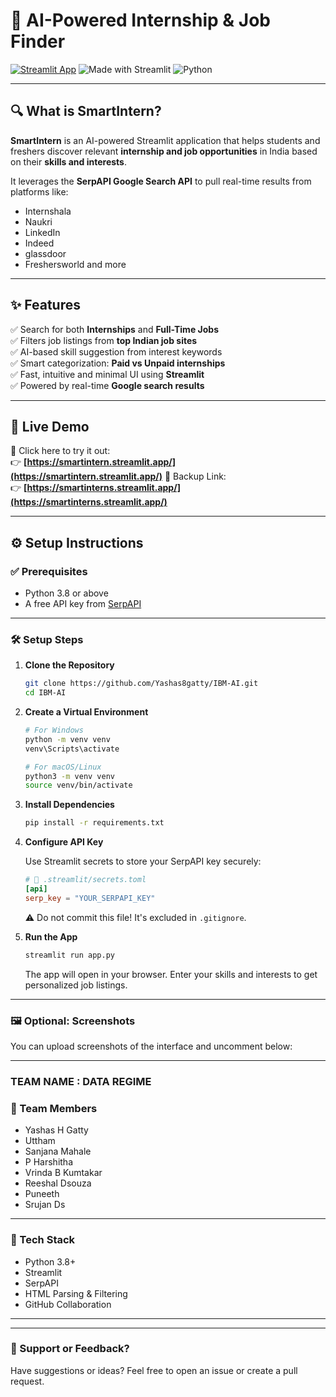 # 🤖 AI-Powered Internship & Job Finder

[![Streamlit App](https://img.shields.io/badge/🚀%20Live%20App-SmartIntern-green?style=for-the-badge)](https://smartintern.streamlit.app/)
![Made with Streamlit](https://img.shields.io/badge/Built%20with-Streamlit-orange?style=for-the-badge)
![Python](https://img.shields.io/badge/Python-3.8%2B-blue?style=for-the-badge)

---

## 🔍 What is SmartIntern?

**SmartIntern** is an AI-powered Streamlit application that helps students and freshers discover relevant **internship and job opportunities** in India based on their **skills and interests**.

It leverages the **SerpAPI Google Search API** to pull real-time results from platforms like:
- Internshala
- Naukri
- LinkedIn
- Indeed
- glassdoor
- Freshersworld and more

---

## ✨ Features

✅ Search for both **Internships** and **Full-Time Jobs**  
✅ Filters job listings from **top Indian job sites**  
✅ AI-based skill suggestion from interest keywords  
✅ Smart categorization: **Paid vs Unpaid internships**  
✅ Fast, intuitive and minimal UI using **Streamlit**  
✅ Powered by real-time **Google search results**

---

## 🚀 Live Demo

🔗 Click here to try it out:  
👉 **[https://smartintern.streamlit.app/](https://smartintern.streamlit.app/)**
🔗 Backup Link:  
👉 **[https://smartinterns.streamlit.app/](https://smartinterns.streamlit.app/)**


---

## ⚙️ Setup Instructions

### ✅ Prerequisites

- Python 3.8 or above
- A free API key from [SerpAPI](https://serpapi.com/)

---

### 🛠️ Setup Steps

1.  **Clone the Repository**

    ```bash
    git clone https://github.com/Yashas8gatty/IBM-AI.git
    cd IBM-AI
    ```

2.  **Create a Virtual Environment**

    ```bash
    # For Windows
    python -m venv venv
    venv\Scripts\activate

    # For macOS/Linux
    python3 -m venv venv
    source venv/bin/activate
    ```

3.  **Install Dependencies**

    ```bash
    pip install -r requirements.txt
    ```

4.  **Configure API Key**

    Use Streamlit secrets to store your SerpAPI key securely:

    ```toml
    # 📁 .streamlit/secrets.toml
    [api]
    serp_key = "YOUR_SERPAPI_KEY"
    ```
    ⚠️ Do not commit this file! It's excluded in `.gitignore`.

5.  **Run the App**

    ```bash
    streamlit run app.py
    ```
    The app will open in your browser. Enter your skills and interests to get personalized job listings.

---

### 🖼️ Optional: Screenshots
You can upload screenshots of the interface and uncomment below:

<!-- ### 🔎 Home Page !Home ### 📋 Filtered Results !Results -->

---
### TEAM NAME : DATA REGIME
### 👥 Team Members
- Yashas H Gatty
- Uttham
- Sanjana Mahale
- P Harshitha
- Vrinda B Kumtakar
- Reeshal Dsouza
- Puneeth
- Srujan Ds

---

### 🧠 Tech Stack
- Python 3.8+
- Streamlit
- SerpAPI
- HTML Parsing & Filtering
- GitHub Collaboration

---



---

### 🙌 Support or Feedback?
Have suggestions or ideas?
Feel free to open an issue or create a pull request.
